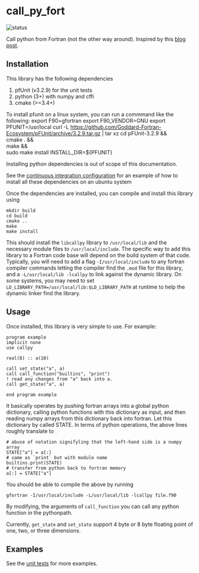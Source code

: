 # call_py_fort

![status](https://github.com/VulcanClimateModeling/call_py_fort/workflows/Check/badge.svg)

Call python from Fortran (not the other way around). Inspired by this [blog
post](https://www.noahbrenowitz.com/post/calling-fortran-from-python/).

## Installation

This library has the following dependencies
1. pfUnit (v3.2.9) for the unit tests
1. python (3+) with numpy and cffi
1. cmake (>=3.4+)

To install pfunit on a linux system, you can run a commmand like the following:
    export F90=gfortran
    export F90_VENDOR=GNU
    export PFUNIT=/usr/local
    curl -L https://github.com/Goddard-Fortran-Ecosystem/pFUnit/archive/3.2.9.tar.gz | tar xz
    cd pFUnit-3.2.9 && \
        cmake . && \
        make &&\
        sudo make install INSTALL_DIR=${PFUNIT}

Installing python dependencies is out of scope of this documentation.

See the [continuous integration configuration](.github/workflows/check.yaml) for an example of how to install all these dependencies on an ubuntu system

Once the dependencies are installed, you can compile and install this library using

    mkdir build
    cd build 
    cmake ..
    make
    make install

This should install the `libcallpy` library to `/usr/local/lib` and the
necessary module files to `/usr/local/include`. The specific way to add this
library to a Fortran code base will depend on the build system of that code.
Typically, you will need to add a flag `-I/usr/local/include` to any fortran
compiler commands letting the compiler find the `.mod` file for this library,
and a `-L/usr/local/lib -lcallpy` to link against the dynamic library. On
some systems, you may need to set
`LD_LIBRARY_PATH=/usr/local/lib:$LD_LIBRARY_PATH` at runtime to help the
dynamic linker find the library.

## Usage

Once installed, this library is very simple to use. For example:

    program example
    implicit none
    use callpy
    
    real(8) :: a(10)

    call set_state("a", a)
    call call_function("builtins", "print")
    ! read any changes from "a" back into a.
    call get_state("a", a)

    end program example

It basically operates by pushing fortran arrays into a global python
dictionary, calling python functions with this dictionary as input, and then
reading numpy arrays from this dictionary back into fortran. Let this
dictionary by called STATE. In terms of python operations, the above lines
roughly translate to

    # abuse of notation signifyling that the left-hand side is a numpy array
    STATE["a"] = a[:]
    # same as `print` but with module name
    builtins.print(STATE)
    # transfer from python back to fortran memory
    a[:] = STATE["a"]

You should be able to compile the above by running

    gfortran -I/usr/local/include -L/usr/local/lib -lcallpy file.f90

By modifying, the arguments of `call_function` you can call any python
function in the pythonpath.

Currently, `get_state` and `set_state` support 4 byte or 8 byte floating
point of one, two, or three dimensions.

## Examples

See the [unit tests](/test/test_call_py_fort.pfunit) for more examples.
